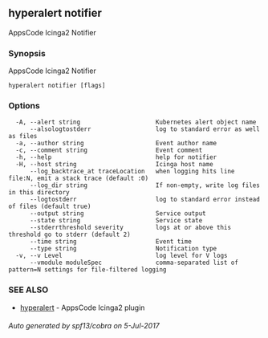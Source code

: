 ## hyperalert notifier

AppsCode Icinga2 Notifier

### Synopsis


AppsCode Icinga2 Notifier

```
hyperalert notifier [flags]
```

### Options

```
  -A, --alert string                     Kubernetes alert object name
      --alsologtostderr                  log to standard error as well as files
  -a, --author string                    Event author name
  -c, --comment string                   Event comment
  -h, --help                             help for notifier
  -H, --host string                      Icinga host name
      --log_backtrace_at traceLocation   when logging hits line file:N, emit a stack trace (default :0)
      --log_dir string                   If non-empty, write log files in this directory
      --logtostderr                      log to standard error instead of files (default true)
      --output string                    Service output
      --state string                     Service state
      --stderrthreshold severity         logs at or above this threshold go to stderr (default 2)
      --time string                      Event time
      --type string                      Notification type
  -v, --v Level                          log level for V logs
      --vmodule moduleSpec               comma-separated list of pattern=N settings for file-filtered logging
```

### SEE ALSO
* [hyperalert](hyperalert.md)	 - AppsCode Icinga2 plugin

###### Auto generated by spf13/cobra on 5-Jul-2017
